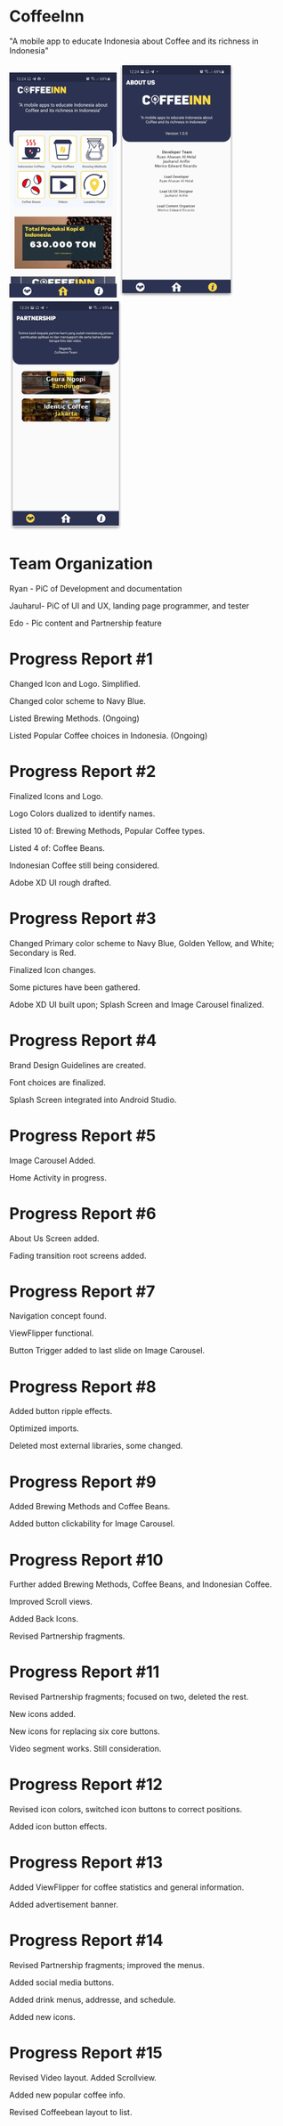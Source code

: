 # CoffeeInn
"A mobile app to educate Indonesia about Coffee and its richness in Indonesia"


![](/Images/home.png) ![](/Images/About.png) ![](/Images/Partnership.png)

# Team Organization
Ryan - PiC of Development and documentation

Jauharul- PiC of UI and UX, landing page programmer, and tester

Edo - Pic content and Partnership feature

# Progress Report #1

Changed Icon and Logo. Simplified.

Changed color scheme to Navy Blue.

Listed Brewing Methods. (Ongoing)

Listed Popular Coffee choices in Indonesia. (Ongoing)

# Progress Report #2

Finalized Icons and Logo.

Logo Colors dualized to identify names.

Listed 10 of: Brewing Methods, Popular Coffee types.

Listed 4 of: Coffee Beans.

Indonesian Coffee still being considered.

Adobe XD UI rough drafted.

# Progress Report #3

Changed Primary color scheme to Navy Blue, Golden Yellow, and White; Secondary is Red.

Finalized Icon changes.

Some pictures have been gathered.

Adobe XD UI built upon; Splash Screen and Image Carousel finalized.

# Progress Report #4

Brand Design Guidelines are created.

Font choices are finalized.

Splash Screen integrated into Android Studio.

# Progress Report #5

Image Carousel Added.

Home Activity in progress.

# Progress Report #6

About Us Screen added.

Fading transition root screens added.

# Progress Report #7

Navigation concept found.

ViewFlipper functional.

Button Trigger added to last slide on Image Carousel.

# Progress Report #8

Added button ripple effects.

Optimized imports.

Deleted most external libraries, some changed.

# Progress Report #9

Added Brewing Methods and Coffee Beans.

Added button clickability for Image Carousel.

# Progress Report #10

Further added Brewing Methods, Coffee Beans, and Indonesian Coffee.

Improved Scroll views. 

Added Back Icons.

Revised Partnership fragments.

# Progress Report #11

Revised Partnership fragments; focused on two, deleted the rest.

New icons added.

New icons for replacing six core buttons.

Video segment works. Still consideration.

# Progress Report #12

Revised icon colors, switched icon buttons to correct positions.

Added icon button effects.

# Progress Report #13

Added ViewFlipper for coffee statistics and general information.

Added advertisement banner.

# Progress Report #14

Revised Partnership fragments; improved the menus.

Added social media buttons.

Added drink menus, addresse, and schedule.

Added new icons.

# Progress Report #15

Revised Video layout. Added Scrollview.

Added new popular coffee info.

Revised Coffeebean layout to list.
